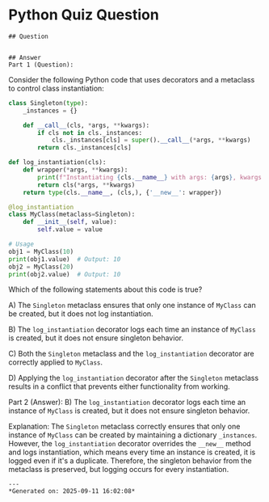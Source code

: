 # Python Quiz Question
    
    ## Question
    
    
    ## Answer
    Part 1 (Question):
Consider the following Python code that uses decorators and a metaclass to control class instantiation:

```python
class Singleton(type):
    _instances = {}

    def __call__(cls, *args, **kwargs):
        if cls not in cls._instances:
            cls._instances[cls] = super().__call__(*args, **kwargs)
        return cls._instances[cls]

def log_instantiation(cls):
    def wrapper(*args, **kwargs):
        print(f"Instantiating {cls.__name__} with args: {args}, kwargs: {kwargs}")
        return cls(*args, **kwargs)
    return type(cls.__name__, (cls,), {'__new__': wrapper})

@log_instantiation
class MyClass(metaclass=Singleton):
    def __init__(self, value):
        self.value = value

# Usage
obj1 = MyClass(10)
print(obj1.value)  # Output: 10
obj2 = MyClass(20)
print(obj2.value)  # Output: 10
```

Which of the following statements about this code is true?

A) The `Singleton` metaclass ensures that only one instance of `MyClass` can be created, but it does not log instantiation.

B) The `log_instantiation` decorator logs each time an instance of `MyClass` is created, but it does not ensure singleton behavior.

C) Both the `Singleton` metaclass and the `log_instantiation` decorator are correctly applied to `MyClass`.

D) Applying the `log_instantiation` decorator after the `Singleton` metaclass results in a conflict that prevents either functionality from working.

Part 2 (Answer):
B) The `log_instantiation` decorator logs each time an instance of `MyClass` is created, but it does not ensure singleton behavior.

Explanation: The `Singleton` metaclass correctly ensures that only one instance of `MyClass` can be created by maintaining a dictionary `_instances`. However, the `log_instantiation` decorator overrides the `__new__` method and logs instantiation, which means every time an instance is created, it is logged even if it's a duplicate. Therefore, the singleton behavior from the metaclass is preserved, but logging occurs for every instantiation.
    
    ---
    *Generated on: 2025-09-11 16:02:08*
    